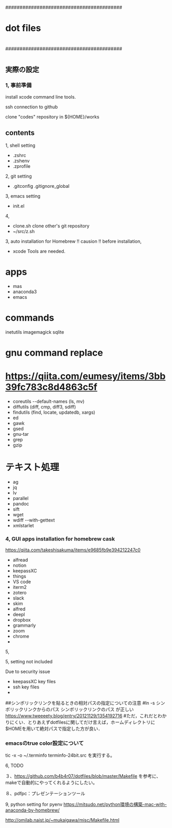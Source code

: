 #########################################
#
# dot files
#
#########################################

# 


## 実際の設定

### 1, 事前準備
install xcode command line tools.

ssh connection to github

clone "codes" repository in ${HOME}/works




## contents

1, shell setting
- .zshrc
- .zshenv
- .zprofile


2, git setting
- .gitconfig
  .gitignore_global


3, emacs setting
- init.el


4,  
- clone.sh clone other's git repository
- ~/src/z.sh
 


3, auto installation for Homebrew
!! causion !!
before installation,
- xcode Tools
are needed.


# apps
- mas
- anaconda3
- emacs

# commands
inetutils
imagemagick
sqlite


# gnu command replace
# https://qiita.com/eumesy/items/3bb39fc783c8d4863c5f
- coreutils --default-names (ls, mv)
- diffutils  (diff, cmp, diff3, sdiff)
- findutils (find, locate, updatedb, xargs)
- ed
- gawk
- gsed
- gnu-tar
- grep
- gzip

# テキスト処理
- ag
- jq
- lv
- parallel
- pandoc
- sift
- wget
- wdiff --with-gettext
- xmlstarlet



### 4, GUI apps installation for homebrew cask
https://qiita.com/takeshisakuma/items/e9685fb9e394212247c0

- alfread
- notion
- keepassXC
- things
- VS code
- iterm2
- zotero
- slack
- skim
- alfred
- deepl
- dropbox
- grammarly
- zoom
- chrome
- 

5, 


5, setting not included

Due to security issue
- keepassXC key files
- ssh key files
- 




##シンボリックリンクを貼るときの相対パスの指定についての注意
#ln -s シンボリックリンクからのパス シンボリックリンクのパス が正しい
https://www.tweeeety.blog/entry/20121129/1354192716
#ただ，これだとわかりにくい．とりあえずdotfilesに関してだけ言えば，ホームディレクトリに$HOMEを用いて絶対パスで指定した方が良い．



### emacsのtrue color設定について
tic -x -o ~/.terminfo terminfo-24bit.src
を実行する。



6, TODO


３、https://github.com/b4b4r07/dotfiles/blob/master/Makefile
を参考に、makeで自動的にやってくれるようにしたい。

８、pdfpc：プレゼンテーションツール



9, python setting for pyenv
https://mitsudo.net/python環境の構築-mac-with-anaconda-by-homebrew/

http://omilab.naist.jp/~mukaigawa/misc/Makefile.html

